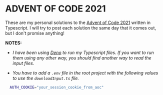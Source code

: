 # ADVENT OF CODE 2021

These are my personal solutions to the [Advent of Code 2021](https://adventofcode.com/2021) written in Typescript. I will try to post each solution the same day that it comes out, but I don't promise anything!

**NOTES:**

- _I have been using [Deno](https://deno.land) to run my Typescript files. If you want to run them using any other way, you should find another way to read the input files._

- _You have to add a `.env` file in the root project with the following values to use the `downloadInput.ts` file._

```sh
  AUTH_COOKIE="your_session_cookie_from_aoc"
```

